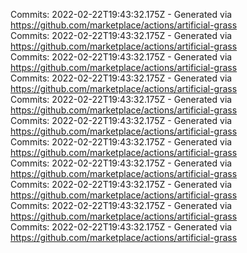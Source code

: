 Commits: 2022-02-22T19:43:32.175Z - Generated via https://github.com/marketplace/actions/artificial-grass
<br>
Commits: 2022-02-22T19:43:32.175Z - Generated via https://github.com/marketplace/actions/artificial-grass
<br>
Commits: 2022-02-22T19:43:32.175Z - Generated via https://github.com/marketplace/actions/artificial-grass
<br>
Commits: 2022-02-22T19:43:32.175Z - Generated via https://github.com/marketplace/actions/artificial-grass
<br>
Commits: 2022-02-22T19:43:32.175Z - Generated via https://github.com/marketplace/actions/artificial-grass
<br>
Commits: 2022-02-22T19:43:32.175Z - Generated via https://github.com/marketplace/actions/artificial-grass
<br>
Commits: 2022-02-22T19:43:32.175Z - Generated via https://github.com/marketplace/actions/artificial-grass
<br>
Commits: 2022-02-22T19:43:32.175Z - Generated via https://github.com/marketplace/actions/artificial-grass
<br>
Commits: 2022-02-22T19:43:32.175Z - Generated via https://github.com/marketplace/actions/artificial-grass
<br>
Commits: 2022-02-22T19:43:32.175Z - Generated via https://github.com/marketplace/actions/artificial-grass
<br>
Commits: 2022-02-22T19:43:32.175Z - Generated via https://github.com/marketplace/actions/artificial-grass
<br>
